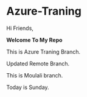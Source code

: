 # Azure-Traning

Hi Friends,

************Welcome To My Repo************

This is Azure Traning Branch.

Updated Remote Branch.

This is Moulali branch.

Today is Sunday.
